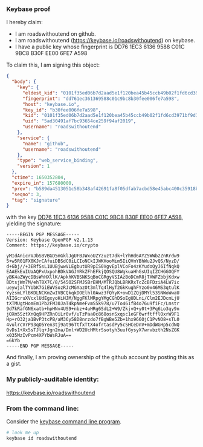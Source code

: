 ### Keybase proof

I hereby claim:

  * I am roadswithoutend on github.
  * I am roadswithoutend (https://keybase.io/roadswithoutend) on keybase.
  * I have a public key whose fingerprint is DD76 1EC3 6136 9588 C01C  9BC8 B30F EE00 6FE7 A598

To claim this, I am signing this object:

```json
{
  "body": {
    "key": {
      "eldest_kid": "0101f35ed06b7d2aad5e1f120bea45b45ccb49b02f1fd6cd3971bf9d15b9c55feafb0a",
      "fingerprint": "dd761ec361369588c01c9bc8b30fee006fe7a598",
      "host": "keybase.io",
      "key_id": "b30fee006fe7a598",
      "kid": "0101f35ed06b7d2aad5e1f120bea45b45ccb49b02f1fd6cd3971bf9d15b9c55feafb0a",
      "uid": "5ad30491af7bc93654ce259f94af2019",
      "username": "roadswithoutend"
    },
    "service": {
      "name": "github",
      "username": "roadswithoutend"
    },
    "type": "web_service_binding",
    "version": 1
  },
  "ctime": 1650352804,
  "expire_in": 157680000,
  "prev": "b589da4513051c58b348af42691fa8f05dfab7acbd58e45abc400c35918b6a0f",
  "seqno": 3,
  "tag": "signature"
}
```

with the key [DD76 1EC3 6136 9588 C01C  9BC8 B30F EE00 6FE7 A598](https://keybase.io/roadswithoutend), yielding the signature:

```
-----BEGIN PGP MESSAGE-----
Version: Keybase OpenPGP v2.1.13
Comment: https://keybase.io/crypto

yMIdAnicrVJbSBVBGD5mGklJgUFBJWxoUZYzuzt7dk+lYhHd6AYZ5WWb2ZnRrdw9
5+w5R01FX0KJrCAfuiDBSdC0iLCIoNCkIJWKHooMim5IiQVmYBhWu2JvQS/NyzD/
d+Gbj//+3ERfSsL1UUBjwwVLEgbutUR9pIS0VgvEplVCoFo4zKYudoQyJ6IfNqkQ
EAAEkEuIUaAQPxUxpohBDkVAGJYRkZFhEFkjQOSQU8WgkuaHhGsUIqIZCHGGOQFY
yBK4aZWycDBsWhHXllK/ApkhKVBSNKSqBoCGRgyVSIAzBoDCmR8jTXWFZbbjKdxw
BDtsjWm7M/ehT8X7C/8/545O2SFMJSBrEHM/MTRJQbLBRKRxTcZcBFDziA4LW7ic
ueywjalTYUbK7GiEWVSozRJcMGYazOt3mlTq4lHyT2GkKughFYzo0x46MS3qtulK
YyzsmLYlBKDLNCKmZwIVBCQkqkDOElhl0Awz3fQYyK+owD1ZQjDMYl53SNWoWwaU
AIIGcruXVcxlUdEgxyoHiHJM/NggFKlMRpgYMgCGhDSoEgUDLni/Clm2EJDcmLjU
tXTMUgtHomEm1Pb2FM30JaT4kpNmeFvmS5k978/u7To461fB4o76u9fiFc/Lmstr
9d7kRafGN6xatb+hpHNv4US9+nbz+4uHRg6SdL2+W9/ZkjvQ+y0t+3Pq6Lo3qy9n
jOXm5SztXnQq9HPZRnOiLr0vf/uTzPaaOc868osnSxqsc1eGF6wrftfflOxrW9F1
Hp+rO32ja1BvP3tcPB/aM36y58D8nrzdo7fBgWBe5Zb+1hx966OjC1PvNO8+sTL0
4vulrcVrP93qO5Yen3tj9at96TtfxTtX4ofrtasdPy5cSHCeDnV+mDdWGHp5cdNQ
0vDs1+Xx5sTJlq+Jgn2ma/Dml+WD2UcHMtrSsotyh3uufGysyX7wrvbzth2NsZGK
x035MzIvPcm4XPYbWsRJuA==
=6kYb
-----END PGP MESSAGE-----

```

And finally, I am proving ownership of the github account by posting this as a gist.

### My publicly-auditable identity:

https://keybase.io/roadswithoutend

### From the command line:

Consider the [keybase command line program](https://keybase.io/download).

```bash
# look me up
keybase id roadswithoutend
```
